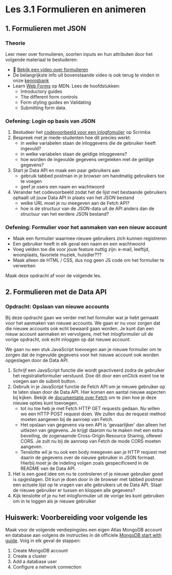 # Les 3.1 Formulieren en animeren

## 1. Formulieren met JSON
### Theorie

Leer meer over formulieren, soorten inputs en hun attributen door het volgende materiaal te bestuderen:
* 🎦 [Bekijk een video over formulieren](https://dlo.mijnhva.nl/d2l/le/content/536505/viewContent/1996729/View)
* De belangrijkste info uit bovenstaande video is ook terug te vinden in onze [kennisbank](https://bnieskens.notion.site/Formulieren-9265d336e2954c71be6be4ab847f8fcc)
* Learn [Web Forms](https://developer.mozilla.org/en-US/docs/Learn/Forms) op MDN. Lees de hoofdstukken:
  * Introductory guides
  * The different form controls
  * Form styling guides en Validating
  * Submitting form data.

### Oefening: Login op basis van JSON

1. Bestudeer het [codevoorbeeld voor een inlogfomulier](https://scrimba.com/scrim/co3f042a6a22d4846e9104959) op Scrimba
2. Bespreek met je mede-studenten hoe dit precies werkt:
    * in welke variabelen staan de inloggevens die de gebruiker heeft ingevuld?
    * in welke variabelen staan de geldige inloggevens?
    * hoe worden de ingevulde gegevens vergeleken met de geldige gegevens?
3. Start je Data API en maak een paar gebruikers aan
    * gebruik tabbed postman in je browser om handmatig gebruikers toe te voegen
    * geef je users een naam en wachtwoord
4. Verander het codevoorbeeld zodat het de lijst met bestaande gebruikers ophaalt uit jouw Data API in plaats van het JSON bestand
    * welke URL moet je nu meegeven aan de Fetch API?
    * hoe is de structuur van de JSON-data uit de API anders dan de structuur van het eerdere JSON bestand?

### Oefening: Formulier voor het aanmaken van een nieuw account
* Maak een formulier waarmee nieuwe gebruikers zich kunnen registreren
* Een gebruiker heeft in elk geval een naam en een wachtwoord
* Voeg velden toe die voor jouw feature nuttig zijn: e-mail, leeftijd, woonplaats, favoriete muziek, huisdier???
* Maak alleen de HTML / CSS, dus nog geen JS code om het formulier te verwerken

Maak deze opdracht af voor de volgende les.


## 2. Formulieren met de Data API
### Opdracht: Opslaan van nieuwe accounts

Bij deze opdracht gaan we verder met het formulier wat je hebt gemaakt voor het aanmaken van nieuwe accounts. We gaan er nu voor zorgen dat die nieuwe accounts ook echt bewaard gaan worden. Je kunt dan een nieuw account aanmaken en vervolgens, met het inlogformulier uit de vorige opdracht, ook echt inloggen op dat nieuwe account.

We gaan nu een stuk JavaScript toevoegen aan je nieuwe formulier om te zorgen dat de ingevulde gegevens voor het nieuwe account ook worden opgeslagen door de Data API. 

1. Schrijf een JavaScript functie die wordt geactiveerd zodra de gebruiker het registratieformulier verstuurd. Doe dit door een onClick event toe te voegen aan de submit button.
2. Gebruik in je JavaScript functie de Fetch API om je nieuwe gebruiker op te laten slaan door de Data API. Hier komen een aantal nieuwe aspecten bij kijken. Bekijk de [documentatie over Fetch](https://developer.mozilla.org/en-US/docs/Web/API/fetch) om te zien hoe je deze nieuwe opties kunt toevoegen.
     * tot nu toe heb je met Fetch HTTP GET requests gedaan. Nu willen we een HTTP POST request doen. We zullen dus de request method moeten aangeven bij de aanroep van Fetch.
     * Het opslaan van gegevens via een API is 'gevaarlijker' dan alleen het uitlezen van gegevens. Je krijgt daarom nu te maken met een extra beveiling, de zogenaamde Cross-Origin Resource Sharing, oftewel CORS. Je zult nu bij de aanroep van Fetch de mode CORS moeten aangeven.
     * Tenslotte wil je nu ook een body meegeven aan je HTTP request met daarin de gegevens over de nieuwe gebruiker in JSON formaat. Hierbij moet je de indeling volgen zoals gespecificeerd in de README van de Data API.
3. Het is een goed idee om nu te controleren of je nieuwe gebruiker goed is opgeslagen. Dit kun je doen door in de browser met tabbed postman een actuele lijst op te vragen van alle gebruikers uit de Data API. Staat de nieuwe gebruiker er tussen en kloppen alle gegevens?
4. Kijk tenslotte of je nu het inlogformulier uit de vorige les kunt gebruiken om in te loggen als je nieuwe gebruiker


## Huiswerk: Voorbereiding voor volgende les

Maak voor de volgende verdiepingsles een eigen Atlas MongoDB account en database aan volgens de instructies in de officiele [MongoDB start with guide](https://www.mongodb.com/docs/guides/atlas/account/). Volg in elk geval de stappen:
1. Create MongoDB account
2. Create a cluster
3. Add a database user
4. Configure a network connection
